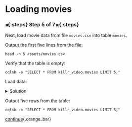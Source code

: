 <div class="top">

# Loading movies
### [◂](command:katapod.loadPage?step4){.steps} Step 5 of 7 [▸](command:katapod.loadPage?step6){.steps}
</div>

Next, load movie data from file `movies.csv` 
into table `movies`. 

Output the first five lines from the file:
```
head -n 5 assets/movies.csv
```

Verify that the table is empty:
```
cqlsh -e "SELECT * FROM killr_video.movies LIMIT 5;"
```

Load data:
<details>
  <summary>Solution</summary>

```
dsbulk load -url assets/movies.csv \
            -k killr_video         \
            -t movies              \
            -header true           \
            -m "movie_id=id,       \
                title=title,       \
                year=year,         \
                duration=duration, \
                country=country"   \
            -logDir /tmp/logs
```

</details>

Output five rows from the table:
```
cqlsh -e "SELECT * FROM killr_video.movies LIMIT 5;"
```

[continue](command:katapod.loadPage?step6){.orange_bar}